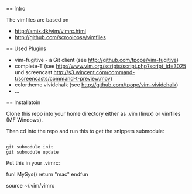 == Intro

The vimfiles are based on 

* http://amix.dk/vim/vimrc.html
* http://github.com/scrooloose/vimfiles

== Used Plugins

* vim-fugitive - a Git client (see http://github.com/tpope/vim-fugitive)
* complete-T (see http://www.vim.org/scripts/script.php?script_id=3025 und screencast http://s3.wincent.com/command-t/screencasts/command-t-preview.mov)
* colortheme  vividchalk (see http://github.com/tpope/vim-vividchalk)
* ...

== Installatoin

Clone this repo into your home directory either as .vim (linux) or vimfiles (MF
Windows).

Then cd into the repo and run this to get the snippets submodule:

<pre><code>
git submodule init
git submodule update
</code></pre>

Put this in your  .vimrc: 

fun! MySys()
  return "mac"
endfun

source ~/.vim/vimrc
</code></pre>
